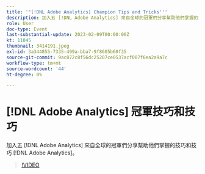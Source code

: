 ```yaml
---
title: '"[!DNL Adobe Analytics] Champion Tips and Tricks'''
description: 加入五 [!DNL Adobe Analytics] 來自全球的冠軍們分享幫助他們掌握的技巧和技巧 [!DNL Adobe Analytics]。
role: User
doc-type: Event
last-substantial-update: 2023-02-09T00:00:00Z
kt: 11845
thumbnail: 3414191.jpeg
exl-id: 3a344855-7335-499a-bba7-9f8605b60f35
source-git-commit: 9ac872c8f56dc25207ce0537acf007f6ea2a9a7c
workflow-type: tm+mt
source-wordcount: '44'
ht-degree: 0%

---
```


# [!DNL Adobe Analytics] 冠軍技巧和技巧

加入五 [!DNL Adobe Analytics] 來自全球的冠軍們分享幫助他們掌握的技巧和技巧 [!DNL Adobe Analytics]。

>[!VIDEO](https://video.tv.adobe.com/v/3414191/?quality=12&learn=on)
